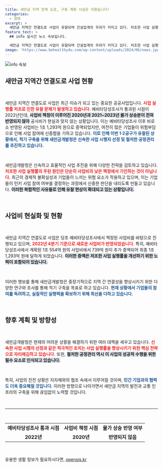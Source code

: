 ```yaml
---
title: 새만금 지역 연계 도로, 구축 계획 사실은 이렇습니다!
categories:
  - 경제
excerpt: >
  새만금 지역간 연결도로 사업이 유찰되며 건설업계의 우려가 커지고 있다. 저조한 사업 실행률과 사업비 현실화 노력이지만, 기업들의 신중한 결정이 주요 원인으로 지목됐다. 새로운 전환점을 맞이할 수 있을까?
feature_text: >
  ## info 실시간 뉴스 속보입니다.

  새만금 지역간 연결도로 사업이 유찰되며 건설업계의 우려가 커지고 있다. 저조한 사업 실행률과 사업비 현실화 노력이지만, 기업들의 신중한 결정이 주요 원인으로 지목됐다. 새로운 전환점을 맞이할 수 있을까?
image: 'https://www.behealthy4u.com/wp-content/uploads/2024/06/news.jpg'
---
```


<p><img src="https://www.behealthy4u.com/wp-content/uploads/2024/06/news.jpg" alt="info 속보" /></p>

<h2 data-ke-size="size26">새만금 지역간 연결도로 사업 현황</h2>

<p data-ke-size="size16">&nbsp;</p>

<p>새만금 지역간 연결도로 사업은 최근 이슈가 되고 있는 중요한 공공사업입니다. <b><span style="color: #ee2323;">사업 실행률 저조로 인한 유찰 문제가 발생하고 있습니다.</span></b> 예비타당성조사가 통과된 시점이 2022년인데, <b><span style="background-color: #21538527;">사업비 책정이 이루어진 2020년과 2021~2023년 물가 상승분이 전혀 반영되지 않아</span></b> 공사비가 현실과 맞지 않는 상황입니다. 이는 예비타당성조사 이후 비로소 반영된 사업비는 1조 1,293억 원으로 증액되었지만, 여전히 많은 기업들이 위험부담으로 인해 사업 참여에 신중함을 기하고 있습니다. <b><span style="color: #1a5490;">이로 인해 이번 1·2공구가 유찰된 상황에서, 적기 구축을 위해 새만금개발청은 신속한 사업 시행자 선정 및 철저한 공정관리를 추진하고 있습니다.</span></b> </p>

<p data-ke-size="size16">&nbsp;</p>

<p>새만금개발청은 신속하고 효율적인 사업 추진을 위해 다양한 전략을 검토하고 있습니다. <b><span style="color: #ee2323;">저조한 사업 실행률의 주된 원인은 단순히 사업비의 낮은 책정에서 기인하는 것이 아닙니다.</span></b> 최근의 경제적 불확실성과 기업들이 느끼는 위험 요소가 작용하고 있으며, 이는 기업들이 턴키 사업 참여 여부를 결정하는 과정에서 신중한 판단을 내리도록 만들고 있습니다. <b><span style="background-color: #21538527;">이러한 복합적인 사유들로 인해 유찰 현상이 확대되고 있는 상황입니다.</span></b></p>

<p data-ke-size="size16">&nbsp;</p>

<h2 data-ke-size="size26">사업비 현실화 및 현황</h2>

<p data-ke-size="size16">&nbsp;</p>

<p>새만금 지역간 연결도로 사업은 당초 예비타당성조사에서 책정된 사업비를 바탕으로 진행되고 있으며, <b><span style="color: #ee2323;">2022년 4분기 기준으로 새로운 사업비가 반영되었습니다.</span></b> 특히, 예비타당성조사에서 계획된 1조 554억 원의 사업비에서 739억 원이 추가 증액되어 최종 1조 1,293억 원에 달하게 되었습니다. <b><span style="background-color: #21538527;">이러한 증액은 저조한 사업 실행률을 개선하기 위한 노력이 포함되어 있습니다.</span></b> </p>

<p data-ke-size="size16">&nbsp;</p>

<p>이러한 행보를 통해 새만금개발청은 중장기적으로 지역 간 연결성을 향상시키기 위한 다양한 연구와 조사를 통해 적기 구축을 목표로 하고 있습니다. <b><span style="color: #1a5490;">현재 상황에서 기업들의 참여를 독려하고, 실질적인 실행력을 확보하기 위해 최선을 다하고 있습니다.</span></b></p>

<p data-ke-size="size16">&nbsp;</p>

<h2 data-ke-size="size26">향후 계획 및 방향성</h2>

<p data-ke-size="size16">&nbsp;</p>

<p>새만금개발청은 현재의 어려운 상황을 해결하기 위한 여러 대책을 세우고 있습니다. <b><span style="color: #ee2323;">신속한 사업 시행자 선정과 같은 적극적인 조치는 사업 실행률을 향상시키기 위한 핵심 전략으로 자리매김하고 있습니다.</span></b> 또한, <b><span style="background-color: #21538527;">철저한 공정관리 역시 이 사업의 성공적 수행을 위한 필수 요소로 인식되고 있습니다.</span></b> </p>

<p data-ke-size="size16">&nbsp;</p>

<p>특히, 사업의 진전 상황은 지자체와의 협조 속에서 이루어질 것이며, <b><span style="color: #1a5490;">민간 기업과의 협력도 더욱 중요해질 것입니다.</span></b> 이러한 방향으로 나아가면서 새만금 지역의 발전과 교통 인프라의 구축을 위해 끊임없이 노력할 것입니다. </p>

<p data-ke-size="size16">&nbsp;</p>

<hr />

<p data-ke-size="size16">&nbsp;</p>

<table style="width: 100%; border-collapse: collapse;">
  <tr>
    <td style="text-align: center; height: 17px;"><b>예비타당성조사 통과 시점</b></td>
    <td style="text-align: center; height: 17px;"><b>사업비 책정 시점</b></td>
    <td style="text-align: center; height: 17px;"><b>물가 상승 반영 여부</b></td>
  </tr>
  <tr>
    <td style="text-align: center; height: 17px;"><b>2022년</b></td>
    <td style="text-align: center; height: 17px;"><b>2020년</b></td>
    <td style="text-align: center; height: 17px;"><b>반영되지 않음</b></td>
  </tr>
</table>

<p data-ke-size="size16">&nbsp;</p>

<p data-ke-size="size16"></p>
유용한 생활 정보가 필요하시다면, <a href="https://opensis.kr" rel="dofollow">opensis.kr</a>


